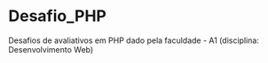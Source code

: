 # Desafio_PHP
 Desafios de avaliativos em PHP dado pela faculdade - A1 (disciplina: Desenvolvimento Web) 
